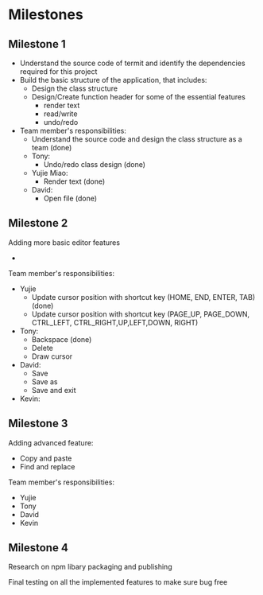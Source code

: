 # Milestones

## Milestone 1

* Understand the source code of termit and identify the dependencies required for this project
* Build the basic structure of the application, that includes:
  * Design the class structure 
  * Design/Create function header for some of the essential features
    * render text
    * read/write
    * undo/redo
* Team member's responsibilities:
  * Understand the source code and design the class structure as a team (done)
  * Tony:
    * Undo/redo class design (done)
  * Yujie Miao:
    * Render text (done)
  * David:
    * Open file (done)

## Milestone 2

Adding more basic editor features

* 

Team member's responsibilities:

* Yujie
  * Update cursor position with shortcut key (HOME, END, ENTER, TAB) (done)
  * Update cursor position with shortcut key (PAGE_UP, PAGE_DOWN, CTRL_LEFT, CTRL_RIGHT,UP,LEFT,DOWN, RIGHT)
* Tony:
  * Backspace (done)
  * Delete
  * Draw cursor
* David:
  * Save
  * Save as
  * Save and exit
* Kevin:

## Milestone 3

Adding advanced feature:

- Copy and paste
- Find and replace

Team member's responsibilities:

* Yujie
* Tony
* David
* Kevin

## Milestone 4

Research on npm libary packaging and publishing

Final testing on all the implemented features to make sure bug free